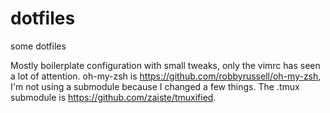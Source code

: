 dotfiles
========

some dotfiles

Mostly boilerplate configuration with small tweaks, only the vimrc has seen a lot of attention.
oh-my-zsh is https://github.com/robbyrussell/oh-my-zsh, I'm not using a submodule because I changed a few things.
The .tmux submodule is https://github.com/zaiste/tmuxified.
